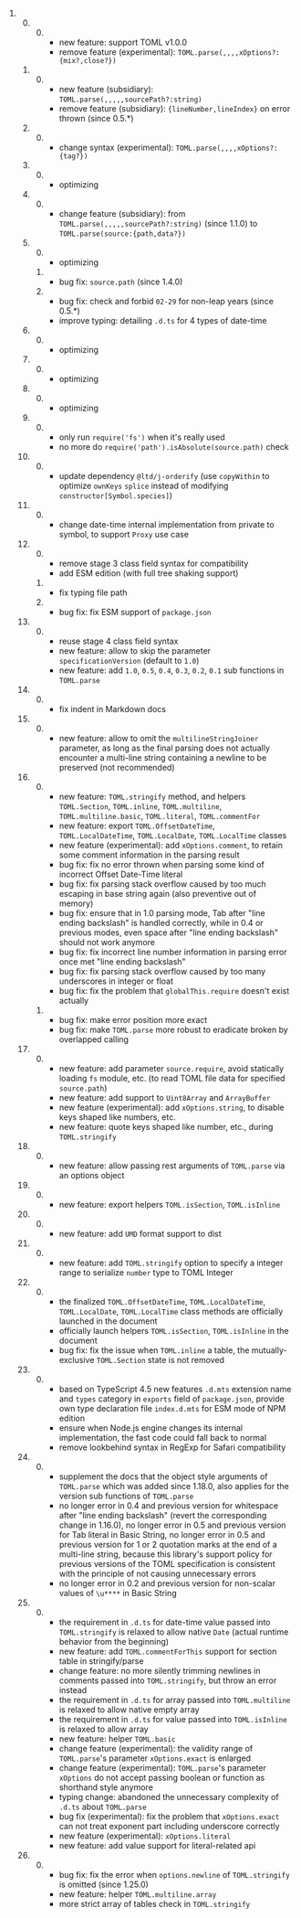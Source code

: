 ﻿
1.  0.  0.  +   new feature: support TOML v1.0.0
            -   remove feature (experimental): `TOML.parse(,,,,xOptions?:{mix?,close?})`
    1.  0.  +   new feature (subsidiary): `TOML.parse(,,,,,sourcePath?:string)`
            -   remove feature (subsidiary): `{lineNumber,lineIndex}` on error thrown (since 0.5.*)
    2.  0.  *   change syntax (experimental): `TOML.parse(,,,,xOptions?:{tag?})`
    3.  0.  *   optimizing
    4.  0.  *   change feature (subsidiary): from `TOML.parse(,,,,,sourcePath?:string)` (since 1.1.0) to `TOML.parse(source:{path,data?})`
    5.  0.  *   optimizing
        1.  *   bug fix: `source.path` (since 1.4.0)
        2.  *   bug fix: check and forbid `02-29` for non-leap years (since 0.5.*)
            +   improve typing: detailing `.d.ts` for 4 types of date-time
    6.  0.  *   optimizing
    7.  0.  *   optimizing
    8.  0.  *   optimizing
    9.  0.  *   only run `require('fs')` when it's really used
            *   no more do `require('path').isAbsolute(source.path)` check
    10. 0.  *   update dependency `@ltd/j-orderify` (use `copyWithin` to optimize `ownKeys` `splice` instead of modifying `constructor[Symbol.species]`)
    11. 0.  *   change date-time internal implementation from private to symbol, to support `Proxy` use case
    12. 0.  *   remove stage 3 class field syntax for compatibility
            +   add ESM edition (with full tree shaking support)
        1.  *   fix typing file path
        2.  *   bug fix: fix ESM support of `package.json`
    13. 0.  *   reuse stage 4 class field syntax
            +   new feature: allow to skip the parameter `specificationVersion` (default to `1.0`)
            +   new feature: add `1.0`, `0.5`, `0.4`, `0.3`, `0.2`, `0.1` sub functions in `TOML.parse`
    14. 0.  *   fix indent in Markdown docs
    15. 0.  +   new feature: allow to omit the `multilineStringJoiner` parameter, as long as the final parsing does not actually encounter a multi-line string containing a newline to be preserved (not recommended)
    16. 0.  +   new feature: `TOML.stringify` method, and helpers `TOML.Section`, `TOML.inline`, `TOML.multiline`, `TOML.multiline.basic`, `TOML.literal`, `TOML.commentFor`
            +   new feature: export `TOML.OffsetDateTime`, `TOML.LocalDateTime`, `TOML.LocalDate`, `TOML.LocalTime` classes
            +   new feature (experimental): add `xOptions.comment`, to retain some comment information in the parsing result
            *   bug fix: fix no error thrown when parsing some kind of incorrect Offset Date-Time literal
            *   bug fix: fix parsing stack overflow caused by too much escaping in base string again (also preventive out of memory)
            *   bug fix: ensure that in 1.0 parsing mode, Tab after "line ending backslash" is handled correctly, while in 0.4 or previous modes, even space after "line ending backslash" should not work anymore
            *   bug fix: fix incorrect line number information in parsing error once met "line ending backslash"
            *   bug fix: fix parsing stack overflow caused by too many underscores in integer or float
            *   bug fix: fix the problem that `globalThis.require` doesn't exist actually
        1.  *   bug fix: make error position more exact
            *   bug fix: make `TOML.parse` more robust to eradicate broken by overlapped calling
    17. 0.  +   new feature: add parameter `source.require`, avoid statically loading `fs` module, etc. (to read TOML file data for specified `source.path`)
            +   new feature: add support to `Uint8Array` and `ArrayBuffer`
            +   new feature (experimental): add `xOptions.string`, to disable keys shaped like numbers, etc.
            +   new feature: quote keys shaped like number, etc., during `TOML.stringify`
    18. 0.  +   new feature: allow passing rest arguments of `TOML.parse` via an options object
    19. 0.  +   new feature: export helpers `TOML.isSection`, `TOML.isInline`
    20. 0.  +   new feature: add `UMD` format support to dist
    21. 0.  +   new feature: add `TOML.stringify` option to specify a integer range to serialize `number` type to TOML Integer
    22. 0.  *   the finalized `TOML.OffsetDateTime`, `TOML.LocalDateTime`, `TOML.LocalDate`, `TOML.LocalTime` class methods are officially launched in the document
            *   officially launch helpers `TOML.isSection`, `TOML.isInline` in the document
            *   bug fix: fix the issue when `TOML.inline` a table, the mutually-exclusive `TOML.Section` state is not removed
    23. 0.  *   based on TypeScript 4.5 new features `.d.mts` extension name and `types` category in `exports` field of `package.json`, provide own type declaration file `index.d.mts` for ESM mode of NPM edition
            *   ensure when Node.js engine changes its internal implementation, the fast code could fall back to normal
            *   remove lookbehind syntax in RegExp for Safari compatibility
    24. 0.  *   supplement the docs that the object style arguments of `TOML.parse` which was added since 1.18.0, also applies for the version sub functions of `TOML.parse`
            *   no longer error in 0.4 and previous version for whitespace after "line ending backslash" (revert the corresponding change in 1.16.0), no longer error in 0.5 and previous version for Tab literal in Basic String, no longer error in 0.5 and previous version for 1 or 2 quotation marks at the end of a multi-line string, because this library's support policy for previous versions of the TOML specification is consistent with the principle of not causing unnecessary errors
            *   no longer error in 0.2 and previous version for non-scalar values of `\u****` in Basic String
    25. 0.  *   the requirement in `.d.ts` for date-time value passed into `TOML.stringify` is relaxed to allow native `Date` (actual runtime behavior from the beginning)
            +   new feature: add `TOML.commentForThis` support for section table in stringify/parse
            *   change feature: no more silently trimming newlines in comments passed into `TOML.stringify`, but throw an error instead
            +   the requirement in `.d.ts` for array passed into `TOML.multiline` is relaxed to allow native empty array
            +   the requirement in `.d.ts` for value passed into `TOML.isInline` is relaxed to allow array
            +   new feature: helper `TOML.basic`
            *   change feature (experimental): the validity range of `TOML.parse`'s parameter `xOptions.exact` is enlarged
            *   change feature (experimental): `TOML.parse`'s parameter `xOptions` do not accept passing boolean or function as shorthand style anymore
            *   typing change: abandoned the unnecessary complexity of `.d.ts` about `TOML.parse`
            *   bug fix (experimental): fix the problem that `xOptions.exact` can not treat exponent part including underscore correctly
            +   new feature (experimental): `xOptions.literal`
            +   new feature: add value support for literal-related api
    26. 0.  *   bug fix: fix the error when `options.newline` of `TOML.stringify` is omitted (since 1.25.0)
            +   new feature: helper `TOML.multiline.array`
            *   more strict array of tables check in `TOML.stringify`
